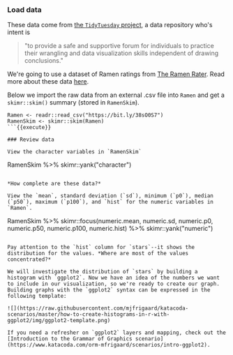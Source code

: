 ### Load data

These data come from [the `TidyTuesday` project](https://github.com/rfordatascience/tidytuesday), a data repository who's intent is

> "to provide a safe and supportive forum for individuals to practice their wrangling and data visualization skills independent of drawing conclusions."

We're going to use a dataset of Ramen ratings from [The Ramen Rater](https://www.theramenrater.com/resources-2/the-list/). Read more about these data [here](https://github.com/rfordatascience/tidytuesday/tree/master/data/2019/2019-06-04).

Below we import the raw data from an external .csv file into `Ramen` and get a `skimr::skim()` summary (stored in `RamenSkim`).


```
Ramen <- readr::read_csv("https://bit.ly/38sO0S7")
RamenSkim <- skimr::skim(Ramen)
```{{execute}}

### Review data

View the character variables in `RamenSkim`

```
RamenSkim %>%
  skimr::yank("character")
```{{execute}}

*How complete are these data?*

View the `mean`, standard deviation (`sd`), minimum (`p0`), median (`p50`), maximum (`p100`), and `hist` for the numeric variables in `Ramen`.

```
RamenSkim %>%
  skimr::focus(numeric.mean, numeric.sd,
               numeric.p0, numeric.p50, numeric.p100,
               numeric.hist) %>%
  skimr::yank("numeric")
```{{execute}}

Pay attention to the `hist` column for `stars`--it shows the distribution for the values. *Where are most of the values concentrated?*

We will investigate the distribution of `stars` by building a histogram with `ggplot2`. Now we have an idea of the numbers we want to include in our visualization, so we're ready to create our graph. Building graphs with the `ggplot2` syntax can be expressed in the following template:

![](https://raw.githubusercontent.com/mjfrigaard/katacoda-scenarios/master/how-to-create-histograms-in-r-with-ggplot2/img/ggplot2-template.png)

If you need a refresher on `ggplot2` layers and mapping, check out the [Introduction to the Grammar of Graphics scenario](https://www.katacoda.com/orm-mfrigaard/scenarios/intro-ggplot2).
